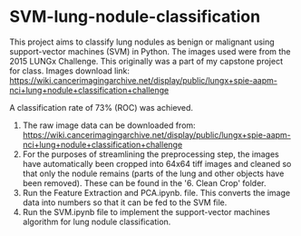 # SVM-lung-nodule-classification
This project aims to classify lung nodules as benign or malignant using support-vector machines (SVM) in Python. The images used were from the 2015 LUNGx Challenge. This originally was a part of my capstone project for class. Images download link: https://wiki.cancerimagingarchive.net/display/public/lungx+spie-aapm-nci+lung+nodule+classification+challenge

A classification rate of 73% (ROC) was achieved.

1. The raw image data can be downloaded from: https://wiki.cancerimagingarchive.net/display/public/lungx+spie-aapm-nci+lung+nodule+classification+challenge
2. For the purposes of streamlining the preprocessing step, the images have automatically been cropped into 64x64 tiff images and cleaned so that only the nodule remains (parts of the lung and other objects have been removed). These can be found in the '6. Clean Crop' folder.
4. Run the Feature Extraction and PCA.ipynb. file. This converts the image data into numbers so that it can be fed to the SVM file.
5. Run the SVM.ipynb file to implement the support-vector machines algorithm for lung nodule classification.
